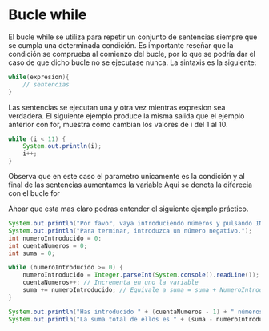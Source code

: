# Bucle while

El bucle while se utiliza para repetir un conjunto de sentencias siempre que se cumpla
una determinada condición. Es importante reseñar que la condición se comprueba al
comienzo del bucle, por lo que se podría dar el caso de que dicho bucle no se ejecutase
nunca. La sintaxis es la siguiente:

```java
while(expresion){
    // sentencias
}
```

Las sentencias se ejecutan una y otra vez mientras expresion sea verdadera. El siguiente
ejemplo produce la misma salida que el ejemplo anterior con for, muestra cómo cambian los
valores de i del 1 al 10.

```java
while (i < 11) {
    System.out.println(i);
    i++;
}
```

Observa que en este caso el parametro unicamente es la condición y al final de las sentencias aumentamos la variable
Aqui se denota la diferecia con el bucle for

Ahoar que esta mas claro podras entender el siguiente ejemplo práctico.

```java
System.out.println("Por favor, vaya introduciendo números y pulsando INTRO.");
System.out.println("Para terminar, introduzca un número negativo.");
int numeroIntroducido = 0;
int cuentaNumeros = 0;
int suma = 0;

while (numeroIntroducido >= 0) {
    numeroIntroducido = Integer.parseInt(System.console().readLine());
    cuentaNumeros++; // Incrementa en uno la variable
    suma += numeroIntroducido; // Equivale a suma = suma + NumeroIntroducido
}

System.out.println("Has introducido " + (cuentaNumeros - 1) + " números positivos.");
System.out.println("La suma total de ellos es " + (suma - numeroIntroducido));
```
